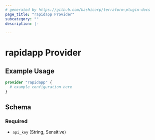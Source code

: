 ```yaml
---
# generated by https://github.com/hashicorp/terraform-plugin-docs
page_title: "rapidapp Provider"
subcategory: ""
description: |-
  
---
```


# rapidapp Provider



## Example Usage

```terraform
provider "rapidapp" {
  # example configuration here
}
```

<!-- schema generated by tfplugindocs -->
## Schema

### Required

- `api_key` (String, Sensitive)
